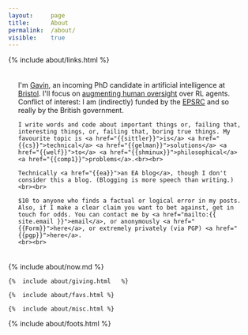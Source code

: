 ```yaml
---
layout: 	page
title: 		About
permalink:	/about/
visible:	true
---
```


{%	include about/links.html	%}



<div style="padding:20px">
	I'm <a href="{{ "/cv.pdf" | prepend: site.url }}">Gavin</a>, an incoming PhD candidate in artificial intelligence at <a href="{{bris}}">Bristol</a>. I'll focus on <a href="{{debate}}">augmenting human oversight</a> over RL agents. Conflict of interest: I am (indirectly) funded by the <a href="{{engsci}}">EPSRC</a> and so really by the British government.

	I write words and code about important things or, failing that, interesting things, or, failing that, boring true things. My favourite topic is <a href="{{sittler}}">is</a> <a href="{{cs}}">technical</a> <a href="{{gelman}}">solutions</a> <a href="{{welf}}">to</a> <a href="{{shminux}}">philosophical</a> <a href="{{comp1}}">problems</a>.<br><br>
	
    Technically <a href="{{ea}}">an EA blog</a>, though I don't consider this a blog. (Blogging is more speech than writing.)<br><br>

	$10 to anyone who finds a factual or logical error in my posts. Also, if I make a clear claim you want to bet against, get in touch for odds. You can contact me by <a href="mailto:{{ site.email }}">email</a>, or anonymously <a href="{{Form}}">here</a>, or extremely privately (via PGP) <a href="{{pgp}}">here</a>.
	<br><br>
</div>


<!-- <div class="accordion">
	<h3>Good arguments</h3>
	<div>
		{%		include about/arguments.html		%}
	</div>
</div>
 -->

<div class="accordion">	
	{%	include about/now.md	%}

	{%	include about/giving.html	%}	
	
	{%	include about/favs.html	%}	
	
	{%	include about/misc.html	%}

</div>


{%	include about/foots.html	%}



<!-- If big screen, pad down the footer -->
<style>
	@media (min-width: 30em) {
	#padder {
		height: 29.5vh;
	}
}
</style>

<div id="padder"></div>
